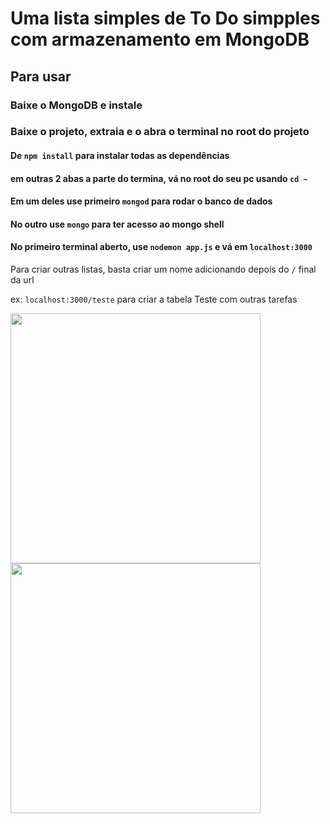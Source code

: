 
# Uma lista simples de To Do simpples com armazenamento em MongoDB

## Para usar

### Baixe o MongoDB e instale

### Baixe o projeto, extraia e o abra o terminal no root do projeto

#### De `npm install` para instalar todas as dependências

#### em outras 2 abas a parte do termina, vá no root do seu pc usando `cd ~`

#### Em um deles use primeiro `mongod` para rodar o banco de dados

#### No outro use `mongo` para ter acesso ao mongo shell

#### No primeiro terminal aberto, use `nodemon app.js` e vá em `localhost:3000`

Para criar outras listas, basta criar um nome adicionando depois do `/` final da url

ex: `localhost:3000/teste` para criar a tabela Teste com outras tarefas

<div>
<img src="https://user-images.githubusercontent.com/36806973/162794134-74e54b52-8c69-4361-8c66-aa4a492b51a9.png" width="400"/>
<img src="https://user-images.githubusercontent.com/36806973/162794321-0e491e44-b86d-4f48-9c9c-d6e152c34d70.png" width="400"/>
</div>

